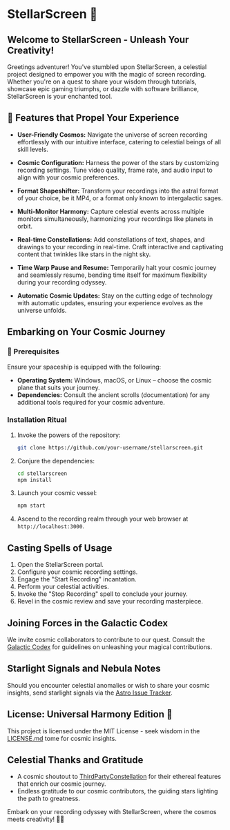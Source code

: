 # StellarScreen 🌟

## Welcome to StellarScreen - Unleash Your Creativity!

Greetings adventurer! You've stumbled upon StellarScreen, a celestial project designed to empower you with the magic of screen recording. Whether you're on a quest to share your wisdom through tutorials, showcase epic gaming triumphs, or dazzle with software brilliance, StellarScreen is your enchanted tool.

## 🚀 Features that Propel Your Experience

- **User-Friendly Cosmos:** Navigate the universe of screen recording effortlessly with our intuitive interface, catering to celestial beings of all skill levels.

- **Cosmic Configuration:** Harness the power of the stars by customizing recording settings. Tune video quality, frame rate, and audio input to align with your cosmic preferences.

- **Format Shapeshifter:** Transform your recordings into the astral format of your choice, be it MP4, or a format only known to intergalactic sages.

- **Multi-Monitor Harmony:** Capture celestial events across multiple monitors simultaneously, harmonizing your recordings like planets in orbit.

- **Real-time Constellations:** Add constellations of text, shapes, and drawings to your recording in real-time. Craft interactive and captivating content that twinkles like stars in the night sky.

- **Time Warp Pause and Resume:** Temporarily halt your cosmic journey and seamlessly resume, bending time itself for maximum flexibility during your recording odyssey.

- **Automatic Cosmic Updates:** Stay on the cutting edge of technology with automatic updates, ensuring your experience evolves as the universe unfolds.

## Embarking on Your Cosmic Journey

### 🌌 Prerequisites

Ensure your spaceship is equipped with the following:

- **Operating System:** Windows, macOS, or Linux – choose the cosmic plane that suits your journey.
- **Dependencies:** Consult the ancient scrolls (documentation) for any additional tools required for your cosmic adventure.

### Installation Ritual

1. Invoke the powers of the repository:
   ```bash
   git clone https://github.com/your-username/stellarscreen.git
   ```

2. Conjure the dependencies:
   ```bash
   cd stellarscreen
   npm install
   ```

3. Launch your cosmic vessel:
   ```bash
   npm start
   ```

4. Ascend to the recording realm through your web browser at `http://localhost:3000`.

## Casting Spells of Usage

1. Open the StellarScreen portal.
2. Configure your cosmic recording settings.
3. Engage the "Start Recording" incantation.
4. Perform your celestial activities.
5. Invoke the "Stop Recording" spell to conclude your journey.
6. Revel in the cosmic review and save your recording masterpiece.

## Joining Forces in the Galactic Codex

We invite cosmic collaborators to contribute to our quest. Consult the [Galactic Codex](CONTRIBUTING.md) for guidelines on unleashing your magical contributions.

## Starlight Signals and Nebula Notes

Should you encounter celestial anomalies or wish to share your cosmic insights, send starlight signals via the [Astro Issue Tracker](https://github.com/your-username/stellarscreen/issues).

## License: Universal Harmony Edition 🌌

This project is licensed under the MIT License - seek wisdom in the [LICENSE.md](LICENSE.md) tome for cosmic insights.

## Celestial Thanks and Gratitude

- A cosmic shoutout to [ThirdPartyConstellation](https://example.com/third-party-constellation) for their ethereal features that enrich our cosmic journey.
- Endless gratitude to our cosmic contributors, the guiding stars lighting the path to greatness.

Embark on your recording odyssey with StellarScreen, where the cosmos meets creativity! 🚀✨

